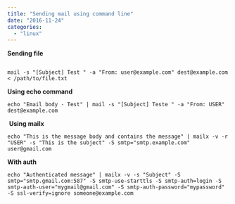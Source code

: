 ```yaml
---
title: "Sending mail using command line"
date: "2016-11-24"
categories: 
  - "linux"
---
```


**Sending file**

```

mail -s "[Subject] Test " -a "From: user@example.com" dest@example.com < /path/to/file.txt

```

**Using echo command**

```
echo "Email body - Test" | mail -s "[Subject] Teste " -a "From: USER" dest@example.com

```

 **Using mailx**

```
echo "This is the message body and contains the message" | mailx -v -r "USER" -s "This is the subject" -S smtp="smtp.example.com" user@gmail.com

```

**With auth**

```
echo "Authenticated message" | mailx -v -s "Subject" -S smtp="smtp.gmail.com:587" -S smtp-use-starttls -S smtp-auth=login -S smtp-auth-user="mygmail@gmail.com" -S smtp-auth-password="mypassword" -S ssl-verify=ignore someone@example.com

```
